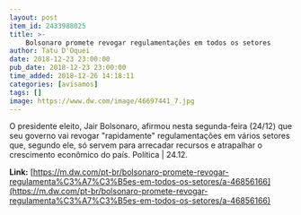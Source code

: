 ```yaml
---
layout: post
item_id: 2433988025
title: >-
    Bolsonaro promete revogar regulamentações em todos os setores
author: Tatu D'Oquei
date: 2018-12-23 23:00:00
pub_date: 2018-12-23 23:00:00
time_added: 2018-12-26 14:18:11
categories: [avisamos]
tags: []
image: https://www.dw.com/image/46697441_7.jpg
---
```


O presidente eleito, Jair Bolsonaro, afirmou nesta segunda-feira (24/12) que seu governo vai revogar "rapidamente" regulamentações em vários setores que, segundo ele, só servem para arrecadar recursos e atrapalhar o crescimento econômico do país. Política | 24.12.

**Link:** [https://m.dw.com/pt-br/bolsonaro-promete-revogar-regulamenta%C3%A7%C3%B5es-em-todos-os-setores/a-46856166](https://m.dw.com/pt-br/bolsonaro-promete-revogar-regulamenta%C3%A7%C3%B5es-em-todos-os-setores/a-46856166)

